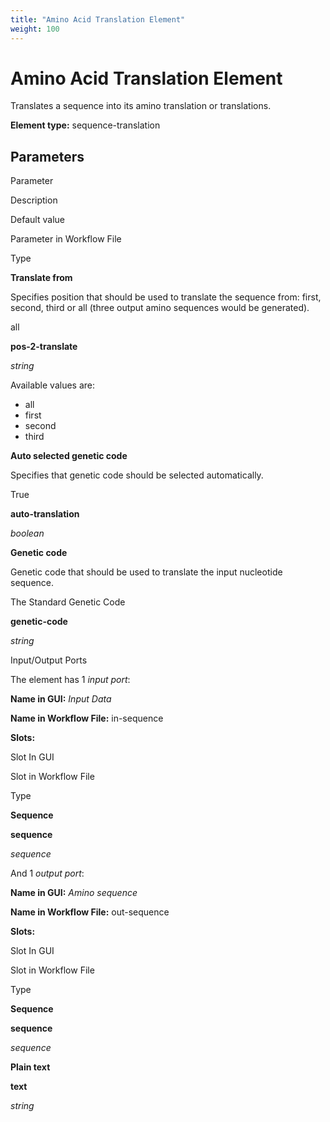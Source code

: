 ```yaml
---
title: "Amino Acid Translation Element"
weight: 100
---
```



# Amino Acid Translation Element

Translates a sequence into its amino translation or translations.

**Element type:** sequence-translation

Parameters
----------

Parameter

Description

Default value

Parameter in Workflow File

Type

**Translate from**

Specifies position that should be used to translate the sequence from: first, second, third or all (three output amino sequences would be generated).

all

**pos-2-translate**

_string_

Available values are:

*   all
*   first
*   second
*   third

**Auto selected genetic code**

Specifies that genetic code should be selected automatically.

True

**auto-translation**

_boolean_

**Genetic code**

Genetic code that should be used to translate the input nucleotide sequence.

The Standard Genetic Code

**genetic-code**

_string_



Input/Output Ports

The element has 1 _input port_:

**Name in GUI:** _Input Data_

**Name in Workflow File:** in-sequence

**Slots:**

Slot In GUI

Slot in Workflow File

Type

**Sequence**

**sequence**

_sequence_

And 1 _output port_:

**Name in GUI:** _Amino sequence_

**Name in Workflow File:** out-sequence

**Slots:**

Slot In GUI

Slot in Workflow File

Type

**Sequence**

**sequence**

_sequence_

**Plain text**

**text**

_string_
